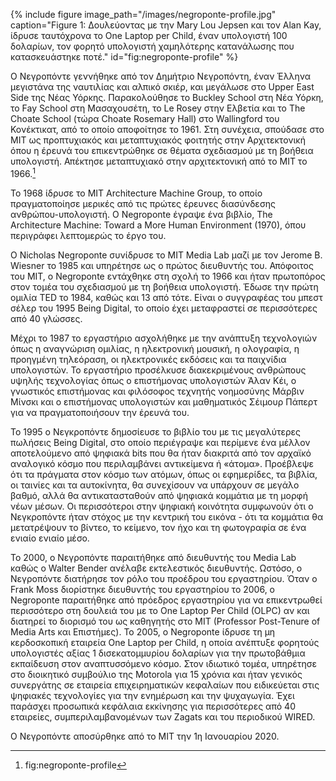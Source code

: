 {% include figure image_path="/images/negroponte-profile.jpg" caption="Figure 1: Δουλεύοντας με την Mary Lou Jepsen και τον Alan Kay, ίδρυσε ταυτόχρονα το One Laptop per Child, έναν υπολογιστή 100 δολαρίων, τον φορητό υπολογιστή χαμηλότερης κατανάλωσης που κατασκευάστηκε ποτέ." id="fig:negroponte-profile" %}

Ο Νεγροπόντε γεννήθηκε από τον Δημήτριο Νεγροπόντη, έναν Έλληνα μεγιστάνα της ναυτιλίας και αλπικό σκιέρ, και μεγάλωσε στο Upper East Side της Νέας Υόρκης.
Παρακολούθησε το Buckley School στη Νέα Υόρκη, το Fay School στη Μασαχουσέτη, το Le Rosey στην Ελβετία και το The Choate School (τώρα Choate Rosemary Hall) στο Wallingford του Κονέκτικατ, από το οποίο αποφοίτησε το 1961. Στη συνέχεια, σπούδασε στο MIT ως προπτυχιακός και μεταπτυχιακός φοιτητής στην Αρχιτεκτονική όπου η έρευνά του επικεντρώθηκε σε θέματα σχεδιασμού με τη βοήθεια υπολογιστή. Απέκτησε μεταπτυχιακό στην αρχιτεκτονική από το MIT το 1966.[^1]

Το 1968 ίδρυσε το MIT Architecture Machine Group, το οποίο πραγματοποίησε μερικές από τις πρώτες έρευνες διασύνδεσης ανθρώπου-υπολογιστή. Ο Negroponte έγραψε ένα βιβλίο, The Architecture Machine: Toward a More Human Environment (1970), όπου περιγράφει λεπτομερώς το έργο του.

Ο Nicholas Negroponte συνίδρυσε το MIT Media Lab μαζί με τον Jerome B. Wiesner το 1985 και υπηρέτησε ως ο πρώτος διευθυντής του. Απόφοιτος του MIT, ο Negroponte εντάχθηκε στη σχολή το 1966 και ήταν πρωτοπόρος στον τομέα του σχεδιασμού με τη βοήθεια υπολογιστή. Έδωσε την πρώτη ομιλία TED το 1984, καθώς και 13 από τότε. Είναι ο συγγραφέας του μπεστ σέλερ του 1995 Being Digital, το οποίο έχει μεταφραστεί σε περισσότερες από 40 γλώσσες.

Μέχρι το 1987 το εργαστήριο ασχολήθηκε με την ανάπτυξη τεχνολογιών όπως η αναγνώριση ομιλίας, η ηλεκτρονική μουσική, η ολογραφία, η προηγμένη τηλεόραση, οι ηλεκτρονικές εκδόσεις και τα παιχνίδια υπολογιστών. Το εργαστήριο προσέλκυσε διακεκριμένους ανθρώπους υψηλής τεχνολογίας όπως ο επιστήμονας υπολογιστών Άλαν Κέι, ο γνωστικός επιστήμονας και φιλόσοφος τεχνητής νοημοσύνης Μάρβιν Μίνσκι και ο επιστήμονας υπολογιστών και μαθηματικός Σέιμουρ Πάπερτ για να πραγματοποιήσουν την έρευνά του.

Το 1995 ο Νεγκροπόντε δημοσίευσε το βιβλίο του με τις μεγαλύτερες πωλήσεις Being Digital, στο οποίο περιέγραψε και περίμενε ένα μέλλον αποτελούμενο από ψηφιακά bits που θα ήταν διακριτά από τον αρχαϊκό αναλογικό κόσμο που περιλαμβάνει αντικείμενα ή «άτομα». Προέβλεψε ότι τα πράγματα στον κόσμο των ατόμων, όπως οι εφημερίδες, τα βιβλία, οι ταινίες και τα αυτοκίνητα, θα συνεχίσουν να υπάρχουν σε μεγάλο βαθμό, αλλά θα αντικατασταθούν από ψηφιακά κομμάτια με τη μορφή νέων μέσων. Οι περισσότεροι στην ψηφιακή κοινότητα συμφωνούν ότι ο Νεγκροπόντε ήταν στόχος με την κεντρική του εικόνα - ότι τα κομμάτια θα μετατρέψουν το βίντεο, το κείμενο, τον ήχο και τη φωτογραφία σε ένα ενιαίο ενιαίο μέσο.

Το 2000, ο Νεγροπόντε παραιτήθηκε από διευθυντής του Media Lab καθώς ο Walter Bender ανέλαβε εκτελεστικός διευθυντής. Ωστόσο, ο Νεγροπόντε διατήρησε τον ρόλο του προέδρου του εργαστηρίου. Όταν ο Frank Moss διορίστηκε διευθυντής του εργαστηρίου το 2006, ο Negroponte παραιτήθηκε από πρόεδρος εργαστηρίου για να επικεντρωθεί περισσότερο στη δουλειά του με το One Laptop Per Child (OLPC) αν και διατηρεί το διορισμό του ως καθηγητής στο MIT (Professor Post-Tenure of Media Arts και Επιστήμες).
Το 2005, ο Negroponte ίδρυσε τη μη κερδοσκοπική εταιρεία One Laptop per Child, η οποία ανέπτυξε φορητούς υπολογιστές αξίας 1 δισεκατομμυρίου δολαρίων για την πρωτοβάθμια εκπαίδευση στον αναπτυσσόμενο κόσμο. Στον ιδιωτικό τομέα, υπηρέτησε στο διοικητικό συμβούλιο της Motorola για 15 χρόνια και ήταν γενικός συνεργάτης σε εταιρεία επιχειρηματικών κεφαλαίων που ειδικεύεται στις ψηφιακές τεχνολογίες για την ενημέρωση και την ψυχαγωγία. Έχει παράσχει προσωπικά κεφάλαια εκκίνησης για περισσότερες από 40 εταιρείες, συμπεριλαμβανομένων των Zagats και του περιοδικού WIRED.

Ο Νεγροπόντε αποσύρθηκε από το MIT την 1η Ιανουαρίου 2020.

[^1]: fig:negroponte-profile
